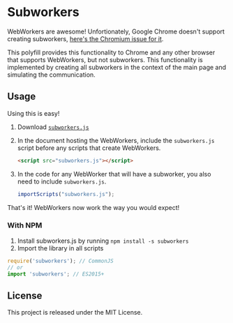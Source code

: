 # Subworkers
WebWorkers are awesome! Unfortionately, Google Chrome doesn't support creating subworkers,
[here's the Chromium issue for it](https://code.google.com/p/chromium/issues/detail?id=31666).

This polyfill provides this functionality to Chrome and any other browser that supports WebWorkers,
but not subworkers. This functionality is implemented by creating all subworkers in the context of
the main page and simulating the communication.

## Usage
Using this is easy!

1. Download [`subworkers.js`](https://raw.githubusercontent.com/dmihal/Subworkers/master/subworkers.js)
2. In the document hosting the WebWorkers, include the `subworkers.js` script before any scripts that create WebWorkers.

   ``` html
   <script src="subworkers.js"></script>
   ```

3. In the code for any WebWorker that will have a subworker, you also need to include `subworkers.js`.

   ``` javascript
   importScripts("subworkers.js");
   ```

That's it! WebWorkers now work the way you would expect!

### With NPM

1. Install subworkers.js by running `npm install -s subworkers`
2. Import the library in all scripts

``` javascript
require('subworkers'); // CommonJS
// or
import 'subworkers'; // ES2015+
```

## License
This project is released under the MIT License.
